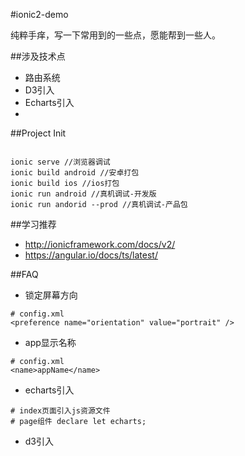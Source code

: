 #ionic2-demo

纯粹手痒，写一下常用到的一些点，愿能帮到一些人。

##涉及技术点

+ 路由系统
+ D3引入
+ Echarts引入
+ 


##Project Init

```

ionic serve //浏览器调试
ionic build android //安卓打包
ionic build ios //ios打包
ionic run android //真机调试-开发版
ionic run andorid --prod //真机调试-产品包

```


##学习推荐

+ http://ionicframework.com/docs/v2/
+ https://angular.io/docs/ts/latest/

##FAQ

+ 锁定屏幕方向

```
# config.xml
<preference name="orientation" value="portrait" />
```

+ app显示名称

```
# config.xml
<name>appName</name>
```

+ echarts引入

```
# index页面引入js资源文件
# page组件 declare let echarts; 

```
+ d3引入

```


```
